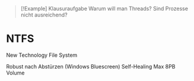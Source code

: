 
> [!Example] Klausuraufgabe
> Warum will man Threads? Sind Prozesse nicht ausreichend?

# NTFS
New Technology File System

Robust nach Abstürzen (Windows Bluescreen)
Self-Healing
Max 8PB Volume